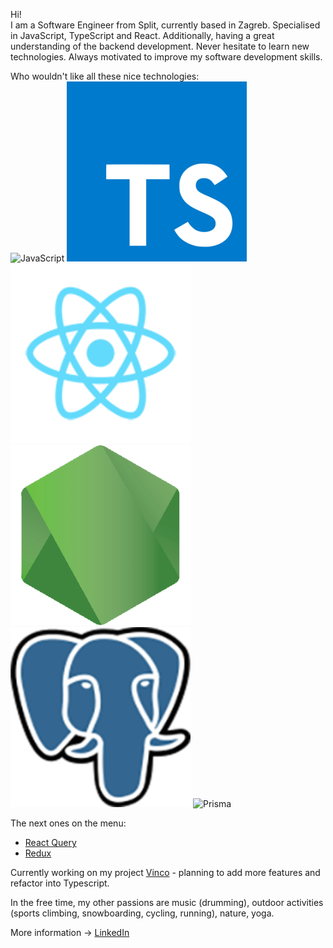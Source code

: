 Hi! <br>
I am a Software Engineer from Split, currently based in Zagreb. Specialised in JavaScript, TypeScript and React. Additionally, having a great understanding of the backend development. Never hesitate to learn new technologies. Always motivated to improve my software development skills.

Who wouldn't like all these nice technologies: <br>
![JavaScript](http://3con14.biz/code/_data/js/intro/js-logo.png) ![TypeScript](https://raw.githubusercontent.com/github/explore/80688e429a7d4ef2fca1e82350fe8e3517d3494d/topics/typescript/typescript.png) ![React](https://raw.githubusercontent.com/github/explore/80688e429a7d4ef2fca1e82350fe8e3517d3494d/topics/react/react.png) ![NodeJS](https://raw.githubusercontent.com/github/explore/80688e429a7d4ef2fca1e82350fe8e3517d3494d/topics/nodejs/nodejs.png) ![PostgreSQL](https://raw.githubusercontent.com/github/explore/80688e429a7d4ef2fca1e82350fe8e3517d3494d/topics/postgresql/postgresql.png) ![Prisma](https://camo.githubusercontent.com/c7f49c483a3c5a145ff55c7331520a65e12abff2/68747470733a2f2f692e696d6775722e636f6d2f774434725674342e706e67)

The next ones on the menu:
- [React Query](https://react-query.tanstack.com/)
- [Redux](https://redux.js.org/)

Currently working on my project [Vinco](https://github.com/urisk333/vinco) - planning to add more features and refactor into Typescript.

In the free time, my other passions are music (drumming), outdoor activities (sports climbing, snowboarding, cycling, running), nature, yoga.

More information -> [LinkedIn](https://www.linkedin.com/in/ivan-car/)
